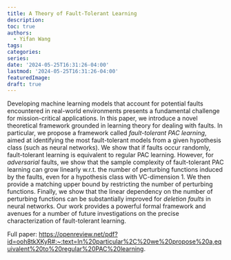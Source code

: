 ```yaml
---
title: A Theory of Fault-Tolerant Learning
description: 
toc: true
authors:
  - Yifan Wang
tags:
categories:
series:
date: '2024-05-25T16:31:26-04:00'
lastmod: '2024-05-25T16:31:26-04:00'
featuredImage:
draft: true
---
```


Developing machine learning models that account for potential faults encountered in real-world environments presents a fundamental challenge for mission-critical applications. In this paper, we introduce a novel theoretical framework grounded in learning theory for dealing with faults. In particular, we propose a framework called *fault-tolerant PAC learning*, aimed at identifying the most fault-tolerant models from a given hypothesis class (such as neural networks). We show that if faults occur randomly, fault-tolerant learning is equivalent to regular PAC learning. However, for *adversarial* faults, we show that the sample complexity of fault-tolerant PAC learning can grow linearly w.r.t. the number of perturbing functions induced by the faults, even for a hypothesis class with VC-dimension 1. We then provide a matching upper bound by restricting the number of perturbing functions. Finally, we show that the linear dependency on the number of perturbing functions can be substantially improved for *deletion faults* in neural networks. Our work provides a powerful formal framework and avenues for a number of future investigations on the precise characterization of fault-tolerant learning.

Full paper: https://openreview.net/pdf?id=ooh8tkXKyR#:~:text=In%20particular%2C%20we%20propose%20a,equivalent%20to%20regular%20PAC%20learning.